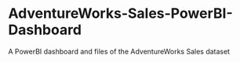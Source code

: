 # AdventureWorks-Sales-PowerBI-Dashboard
A PowerBI dashboard and files of the AdventureWorks Sales dataset
